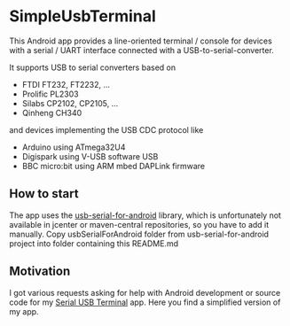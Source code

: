 # SimpleUsbTerminal

This Android app provides a line-oriented terminal / console for devices with a serial / UART interface connected with a USB-to-serial-converter.

It supports USB to serial converters based on
- FTDI FT232, FT2232, ...
- Prolific PL2303
- Silabs CP2102, CP2105, ...
- Qinheng CH340

and devices implementing the USB CDC protocol like
- Arduino using ATmega32U4
- Digispark using V-USB software USB
- BBC micro:bit using ARM mbed DAPLink firmware

## How to start

The app uses the [usb-serial-for-android](https://github.com/kai-morich/usb-serial-for-android) library, 
which is unfortunately not available in jcenter or maven-central repositories, so you have to add it manually.
Copy usbSerialForAndroid folder from usb-serial-for-android project into folder containing this README.md

## Motivation

I got various requests asking for help with Android development or source code for my
[Serial USB Terminal](https://play.google.com/store/apps/details?id=de.kai_morich.serial_usb_terminal) app.
Here you find a simplified version of my app.
